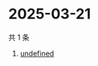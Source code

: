 # 2025-03-21

共 1 条

<!-- BEGIN -->
<!-- 最后更新时间 Fri Mar 21 2025 00:41:57 GMT+0800 (China Standard Time) -->

1. [undefined](https://www.zhihu.com/search?q=undefined)

<!-- END -->
